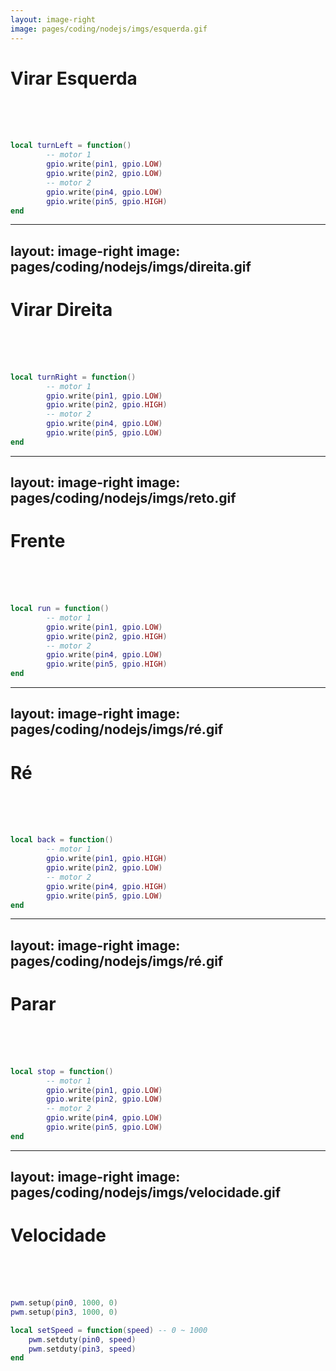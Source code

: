 ```yaml
---
layout: image-right
image: pages/coding/nodejs/imgs/esquerda.gif
---
```

# Virar Esquerda

<br>
<br>
<br>

```lua {all|3,4|6,7|all}
local turnLeft = function()
        -- motor 1
        gpio.write(pin1, gpio.LOW)
        gpio.write(pin2, gpio.LOW)
        -- motor 2
        gpio.write(pin4, gpio.LOW)
        gpio.write(pin5, gpio.HIGH)
end
``` 


---
layout: image-right
image: pages/coding/nodejs/imgs/direita.gif
---

# Virar Direita

<br>
<br>
<br>

```lua {all|3,4|6,7|all}
local turnRight = function()
        -- motor 1
        gpio.write(pin1, gpio.LOW)
        gpio.write(pin2, gpio.HIGH)
        -- motor 2
        gpio.write(pin4, gpio.LOW)
        gpio.write(pin5, gpio.LOW)
end
``` 


---
layout: image-right
image: pages/coding/nodejs/imgs/reto.gif
---

# Frente



<br>
<br>
<br>

```lua {all|3,4|6,7|all}
local run = function()
        -- motor 1
        gpio.write(pin1, gpio.LOW)
        gpio.write(pin2, gpio.HIGH)
        -- motor 2
        gpio.write(pin4, gpio.LOW)
        gpio.write(pin5, gpio.HIGH)
end
``` 


---
layout: image-right
image: pages/coding/nodejs/imgs/ré.gif
---

# Ré



<br>
<br>
<br>

```lua {all|3,4|6,7|all}
local back = function()
        -- motor 1
        gpio.write(pin1, gpio.HIGH)
        gpio.write(pin2, gpio.LOW)
        -- motor 2
        gpio.write(pin4, gpio.HIGH)
        gpio.write(pin5, gpio.LOW)
end
``` 



---
layout: image-right
image: pages/coding/nodejs/imgs/ré.gif
---

# Parar

<br>
<br>
<br>

```lua {all|3,4|6,7|all}
local stop = function()
        -- motor 1
        gpio.write(pin1, gpio.LOW)
        gpio.write(pin2, gpio.LOW)
        -- motor 2
        gpio.write(pin4, gpio.LOW)
        gpio.write(pin5, gpio.LOW)
end
``` 

---
layout: image-right
image: pages/coding/nodejs/imgs/velocidade.gif
---

# Velocidade

<br>
<br>
<br>

```lua {all|1,2|4|5,6|all}
pwm.setup(pin0, 1000, 0)
pwm.setup(pin3, 1000, 0)

local setSpeed = function(speed) -- 0 ~ 1000
    pwm.setduty(pin0, speed)
    pwm.setduty(pin3, speed)
end
```

